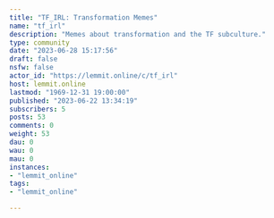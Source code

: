 ```yaml
---
title: "TF_IRL: Transformation Memes" 
name: "tf_irl"
description: "Memes about transformation and the TF subculture."
type: community
date: "2023-06-28 15:17:56"
draft: false
nsfw: false
actor_id: "https://lemmit.online/c/tf_irl"
host: lemmit.online
lastmod: "1969-12-31 19:00:00"
published: "2023-06-22 13:34:19"
subscribers: 5
posts: 53
comments: 0
weight: 53
dau: 0
wau: 0
mau: 0
instances:
- "lemmit_online"
tags: 
- "lemmit_online"

---
```

